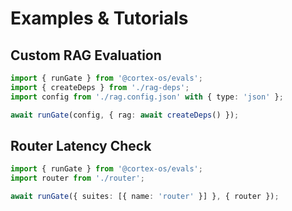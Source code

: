 # Examples & Tutorials

## Custom RAG Evaluation

```ts
import { runGate } from '@cortex-os/evals';
import { createDeps } from './rag-deps';
import config from './rag.config.json' with { type: 'json' };

await runGate(config, { rag: await createDeps() });
```

## Router Latency Check

```ts
import { runGate } from '@cortex-os/evals';
import router from './router';

await runGate({ suites: [{ name: 'router' }] }, { router });
```

